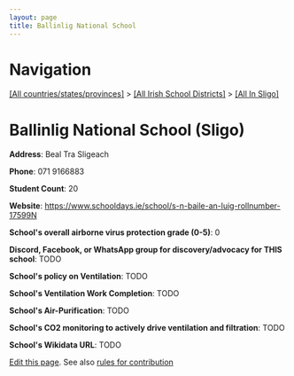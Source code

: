 ```yaml
---
layout: page
title: Ballinlig National School
---
```

# Navigation

[[All countries/states/provinces]](../../..) > [[All Irish School Districts]](../..) > [[All In Sligo]](..)

# Ballinlig National School (Sligo)

**Address**: Beal Tra Sligeach

**Phone**: 071 9166883

**Student Count**: 20

**Website**: <https://www.schooldays.ie/school/s-n-baile-an-luig-rollnumber-17599N>

**School's overall airborne virus protection grade (0-5)**: 0

**Discord, Facebook, or WhatsApp group for discovery/advocacy for THIS school**: TODO

**School's policy on Ventilation**: TODO

**School's Ventilation Work Completion**: TODO

**School's Air-Purification**: TODO

**School's CO2 monitoring to actively drive ventilation and filtration**: TODO

**School's Wikidata URL**: TODO


[Edit this page](https://github.com/ventilate-schools/Ireland/edit/main/./Sligo/Ballinlig_National_School.md). See also [rules for contribution](../../../contribution-rules/)
